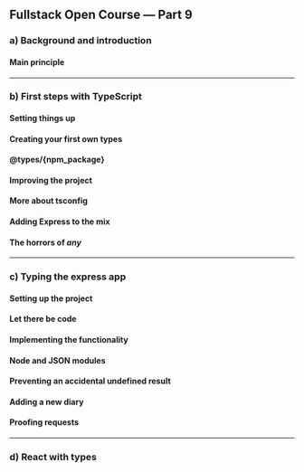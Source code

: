 ## Fullstack Open Course — Part 9

### a) Background and introduction

#### Main principle

---

### b) First steps with TypeScript

#### Setting things up

#### Creating your first own types

#### @types/{npm_package}

#### Improving the project

#### More about tsconfig

#### Adding Express to the mix

#### The horrors of _any_

---

### c) Typing the express app

#### Setting up the project

#### Let there be code

#### Implementing the functionality

#### Node and JSON modules

#### Preventing an accidental undefined result

#### Adding a new diary

#### Proofing requests

---

### d) React with types

